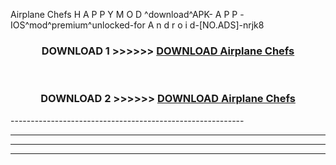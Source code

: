  Airplane Chefs  H A P P Y M O D ^download^APK- A P P -IOS^mod^premium^unlocked-for A n d r o i d-[NO.ADS]-nrjk8



<div align="center">

<h3>DOWNLOAD 1 >>>>>> <a href="https://en-mod.web.app/?en= Airplane Chefs ">DOWNLOAD Airplane Chefs  </a></h3><br>

<h3>DOWNLOAD 2 >>>>>> <a href="https://en-mod.web.app/?en= Airplane Chefs ">DOWNLOAD Airplane Chefs  </a></h3>

</div>
----------------------------------------------------------

----------------------------------------------------------

----------------------------------------------------------

----------------------------------------------------------



